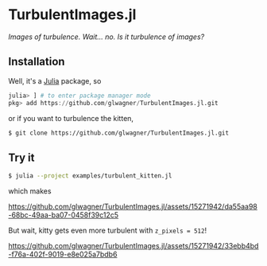# TurbulentImages.jl

_Images of turbulence. Wait... no. Is it turbulence of images?_

## Installation

Well, it's a [Julia](https://julialang.org/downloads/) package, so

```julia
julia> ] # to enter package manager mode
pkg> add https://github.com/glwagner/TurbulentImages.jl.git
```

or if you want to turbulence the kitten,

```bash
$ git clone https://github.com/glwagner/TurbulentImages.jl.git
```

## Try it

```bash
$ julia --project examples/turbulent_kitten.jl
```

which makes

https://github.com/glwagner/TurbulentImages.jl/assets/15271942/da55aa98-68bc-49aa-ba07-0458f39c12c5

But wait, kitty gets even more turbulent with `z_pixels = 512`!

https://github.com/glwagner/TurbulentImages.jl/assets/15271942/33ebb4bd-f76a-402f-9019-e8e025a7bdb6

